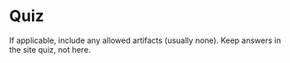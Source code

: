 # Quiz
If applicable, include any allowed artifacts (usually none). Keep answers in the site quiz, not here.